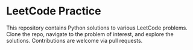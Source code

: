 # LeetCode Practice
This repository contains Python solutions to various LeetCode problems.
Clone the repo, navigate to the problem of interest, and explore the solutions. Contributions are welcome via pull requests.
